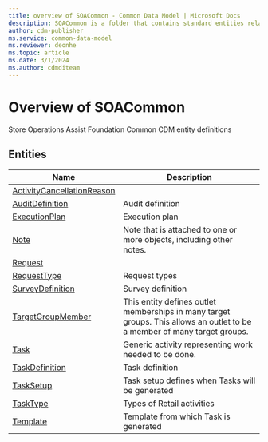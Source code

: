 ```yaml
---
title: overview of SOACommon - Common Data Model | Microsoft Docs
description: SOACommon is a folder that contains standard entities related to the Common Data Model.
author: cdm-publisher
ms.service: common-data-model
ms.reviewer: deonhe
ms.topic: article
ms.date: 3/1/2024
ms.author: cdmditeam
---
```


# Overview of SOACommon

Store Operations Assist Foundation Common CDM entity definitions  

## Entities

|Name|Description|
|---|---|
|[ActivityCancellationReason](ActivityCancellationReason.md)||
|[AuditDefinition](AuditDefinition.md)|Audit definition|
|[ExecutionPlan](ExecutionPlan.md)|Execution plan|
|[Note](Note.md)|Note that is attached to one or more objects, including other notes\.|
|[Request](Request.md)||
|[RequestType](RequestType.md)|Request types|
|[SurveyDefinition](SurveyDefinition.md)|Survey definition|
|[TargetGroupMember](TargetGroupMember.md)|This entity defines outlet memberships in many target groups\. This allows an outlet to be a member of many target groups\.|
|[Task](Task.md)|Generic activity representing work needed to be done\.|
|[TaskDefinition](TaskDefinition.md)|Task definition|
|[TaskSetup](TaskSetup.md)|Task setup defines when Tasks will be generated|
|[TaskType](TaskType.md)|Types of Retail activities|
|[Template](Template.md)|Template from which Task is generated|
